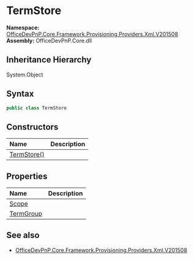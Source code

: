 # TermStore
  

**Namespace:** [OfficeDevPnP.Core.Framework.Provisioning.Providers.Xml.V201508](OfficeDevPnP.Core.Framework.Provisioning.Providers.Xml.V201508.md)  
**Assembly:** OfficeDevPnP.Core.dll  
## Inheritance Hierarchy
System.Object  

## Syntax
```C#
public class TermStore
```
## Constructors
|**Name**|**Description**|
|:-----|:-----|
| [TermStore()](OfficeDevPnP.Core.Framework.Provisioning.Providers.Xml.V201508.TermStore.ctor1.md) | 
## Properties
|**Name**|**Description**|
|:-----|:-----|
| [Scope](OfficeDevPnP.Core.Framework.Provisioning.Providers.Xml.V201508.TermStore.Scope.md) | 
| [TermGroup](OfficeDevPnP.Core.Framework.Provisioning.Providers.Xml.V201508.TermStore.TermGroup.md) | 
## See also
- [OfficeDevPnP.Core.Framework.Provisioning.Providers.Xml.V201508](OfficeDevPnP.Core.Framework.Provisioning.Providers.Xml.V201508.md)
